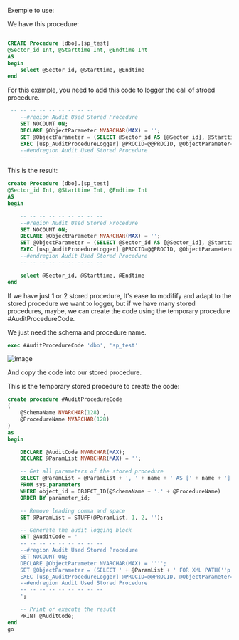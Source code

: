 Exemple to use:

We have this procedure:
``` sql

CREATE Procedure [dbo].[sp_test]
@Sector_id Int, @Starttime Int, @Endtime Int  
AS
begin
	select @Sector_id, @Starttime, @Endtime
end

```


For this example, you need to add this code to logger the call of stroed procedure.
``` sql
 -- -- -- -- -- -- -- -- -- 
	--#region Audit Used Stored Procedure
	SET NOCOUNT ON;
	DECLARE @ObjectParameter NVARCHAR(MAX) = '';
	SET @ObjectParameter = (SELECT @Sector_id AS [@Sector_id], @Starttime AS [@Starttime], @Endtime AS [@Endtime] FOR XML PATH('p'));
	EXEC [usp_AuditProcedureLogger] @PROCID=@@PROCID, @ObjectParameter=@ObjectParameter;
	--#endregion Audit Used Stored Procedure
	-- -- -- -- -- -- -- -- --
```

This is the result:
``` sql
create Procedure [dbo].[sp_test]
@Sector_id Int, @Starttime Int, @Endtime Int  
AS
begin

	-- -- -- -- -- -- -- -- -- 
	--#region Audit Used Stored Procedure
	SET NOCOUNT ON;
	DECLARE @ObjectParameter NVARCHAR(MAX) = '';
	SET @ObjectParameter = (SELECT @Sector_id AS [@Sector_id], @Starttime AS [@Starttime], @Endtime AS [@Endtime] FOR XML PATH('p'));
	EXEC [usp_AuditProcedureLogger] @PROCID=@@PROCID, @ObjectParameter=@ObjectParameter;
	--#endregion Audit Used Stored Procedure
	-- -- -- -- -- -- -- -- -- 

	select @Sector_id, @Starttime, @Endtime
end
```

If we have just 1 or 2 stored procedure, It's ease to modifify and adapt to the stored procedure we want to logger, but if we have many stored procedures, maybe, we can create the code using the temporary procedure #AuditProcedureCode.

We just need the schema and procedure name.

``` sql
exec #AuditProcedureCode 'dbo', 'sp_test'

```

![image](https://github.com/user-attachments/assets/ddaa393f-3c9f-4220-ba52-16dc3e3a8cd1)

And copy the code into our stored procedure.


This is the temporary stored procedure to create the code:

``` sql
create procedure #AuditProcedureCode 
(
	@SchemaName NVARCHAR(128) ,
	@ProcedureName NVARCHAR(128)  
)
as
begin

	DECLARE @AuditCode NVARCHAR(MAX);
	DECLARE @ParamList NVARCHAR(MAX) = '';

	-- Get all parameters of the stored procedure
	SELECT @ParamList = @ParamList + ', ' + name + ' AS [' + name + ']'
	FROM sys.parameters 
	WHERE object_id = OBJECT_ID(@SchemaName + '.' + @ProcedureName)
	ORDER BY parameter_id;

	-- Remove leading comma and space
	SET @ParamList = STUFF(@ParamList, 1, 2, '');

	-- Generate the audit logging block
	SET @AuditCode = '
	-- -- -- -- -- -- -- -- -- 
	--#region Audit Used Stored Procedure
	SET NOCOUNT ON;
	DECLARE @ObjectParameter NVARCHAR(MAX) = '''';
	SET @ObjectParameter = (SELECT ' + @ParamList + ' FOR XML PATH(''p''));
	EXEC [usp_AuditProcedureLogger] @PROCID=@@PROCID, @ObjectParameter=@ObjectParameter;
	--#endregion Audit Used Stored Procedure
	-- -- -- -- -- -- -- -- -- 
	';

	-- Print or execute the result
	PRINT @AuditCode;
end
go
```
